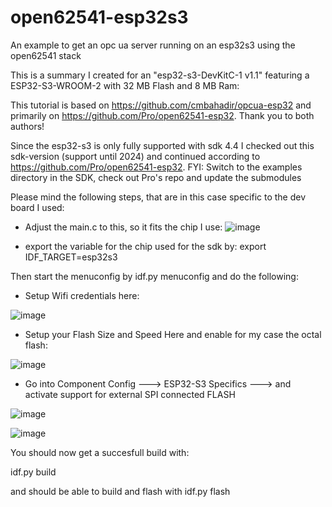 # open62541-esp32s3
An example to get an opc ua server running on an esp32s3 using the open62541 stack

This is a summary I created for an "esp32-s3-DevKitC-1 v1.1" featuring a ESP32-S3-WROOM-2 with 32 MB Flash and 8 MB Ram:


This tutorial is based on https://github.com/cmbahadir/opcua-esp32 and primarily on https://github.com/Pro/open62541-esp32. Thank you to both authors!

Since the esp32-s3 is only fully supported with sdk 4.4 I checked out this sdk-version (support until 2024) and continued according to https://github.com/Pro/open62541-esp32. FYI: Switch to the examples directory in the SDK, check out Pro's repo and update the submodules

Please mind the following steps, that are in this case specific to the dev board I used:
- Adjust the main.c to this, so it fits the chip I use:
![image](https://user-images.githubusercontent.com/6631567/227711571-69690678-5eef-4a28-88d3-5b8f3e0107df.png)

- export the variable for the chip used for the sdk by:
export IDF_TARGET=esp32s3

Then start the menuconfig by idf.py menuconfig and do the following:

- Setup Wifi credentials here:

![image](https://user-images.githubusercontent.com/6631567/227711327-894c9d63-17b5-45ce-8a21-f598d42527cb.png)

- Setup your Flash Size and Speed Here and enable for my case the octal flash:

 ![image](https://user-images.githubusercontent.com/6631567/227711366-599deaa4-dd4d-44ba-9cfe-b91973d62c4d.png)
 
- Go into Component Config ---> ESP32-S3 Specifics ---> and activate support for external SPI connected FLASH

![image](https://user-images.githubusercontent.com/6631567/227711488-c534c544-ac5f-499e-91d2-fe4a535e4fdd.png)

![image](https://user-images.githubusercontent.com/6631567/227711512-8ba68ebe-aa91-45e7-90f6-dbe50cac4f82.png)

You should now get a succesfull build with:

idf.py build

and should be able to build and flash with idf.py flash
